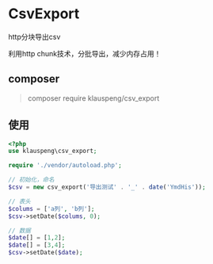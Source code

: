 # CsvExport
http分块导出csv

利用http chunk技术，分批导出，减少内存占用！

## composer
> composer require klauspeng/csv_export

## 使用
```php
<?php
use klauspeng\csv_export;

require './vendor/autoload.php';

// 初始化，命名
$csv = new csv_export('导出测试' . '_' . date('YmdHis'));

// 表头
$colums = ['a列', 'b列'];
$csv->setDate($colums, 0);

// 数据
$date[] = [1,2];
$date[] = [3,4];
$csv->setDate($date);
```